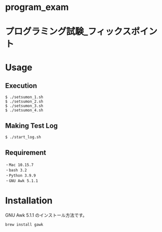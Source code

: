 # program_exam
# プログラミング試験_フィックスポイント

# Usage
## Execution
```
$ ./setsumon_1.sh
$ ./setsumon_2.sh
$ ./setsumon_3.sh
$ ./setsumon_4.sh
```

## Making Test Log
```
$ ./start_log.sh
```

## Requirement
```
・Mac 10.15.7
・bash 3.2
・Python 3.9.9
・GNU Awk 5.1.1
```

# Installation
 
GNU Awk 5.1.1 のインストール方法です。

```gawk
brew install gawk
```
 
